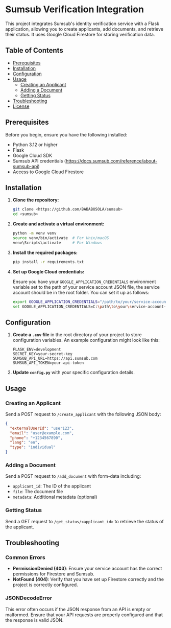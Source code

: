 

# Sumsub Verification Integration

This project integrates Sumsub's identity verification service with a Flask application, allowing you to create applicants, add documents, and retrieve their status. It uses Google Cloud Firestore for storing verification data.

## Table of Contents

- [Prerequisites](#prerequisites)
- [Installation](#installation)
- [Configuration](#configuration)
- [Usage](#usage)
  - [Creating an Applicant](#creating-an-applicant)
  - [Adding a Document](#adding-a-document)
  - [Getting Status](#getting-status)
- [Troubleshooting](#troubleshooting)
- [License](#license)

## Prerequisites

Before you begin, ensure you have the following installed:

- Python 3.12 or higher
- Flask
- Google Cloud SDK
- Sumsub API credentials (https://docs.sumsub.com/reference/about-sumsub-api)
- Access to Google Cloud Firestore

## Installation

1. **Clone the repository:**

   ```bash
   git clone <https://github.com/BABABUSOLA/sumsub>
   cd <sumsub>
   ```

2. **Create and activate a virtual environment:**

   ```bash
   python -m venv venv
   source venv/bin/activate  # For Unix/macOS
   venv\Scripts\activate     # For Windows
   ```

3. **Install the required packages:**

   ```bash
   pip install -r requirements.txt
   ```

4. **Set up Google Cloud credentials:**

   Ensure you have your `GOOGLE_APPLICATION_CREDENTIALS` environment variable set to the path of your service account JSON file, the service account should be in the root folder. You can set it up as follows:

   ```bash
   export GOOGLE_APPLICATION_CREDENTIALS="/path/to/your/service-account-file.json"  # For Unix/macOS
   set GOOGLE_APPLICATION_CREDENTIALS=C:\path\to\your\service-account-file.json  # For Windows
   ```

## Configuration

1. **Create a `.env` file** in the root directory of your project to store configuration variables. An example configuration might look like this:

   ```env
   FLASK_ENV=development
   SECRET_KEY=your-secret-key
   SUMSUB_API_URL=https://api.sumsub.com
   SUMSUB_API_TOKEN=your-api-token
   ```

2. **Update `config.py`** with your specific configuration details.

## Usage

### Creating an Applicant

Send a POST request to `/create_applicant` with the following JSON body:

```json
{
  "externalUserId": "user123",
  "email": "user@example.com",
  "phone": "+1234567890",
  "lang": "en",
  "type": "individual"
}
```

### Adding a Document

Send a POST request to `/add_document` with form-data including:

- `applicant_id`: The ID of the applicant
- `file`: The document file
- `metadata`: Additional metadata (optional)

### Getting Status

Send a GET request to `/get_status/<applicant_id>` to retrieve the status of the applicant.

## Troubleshooting

### Common Errors

- **PermissionDenied (403)**: Ensure your service account has the correct permissions for Firestore and Sumsub.
- **NotFound (404)**: Verify that you have set up Firestore correctly and the project is correctly configured.

### JSONDecodeError

This error often occurs if the JSON response from an API is empty or malformed. Ensure that your API requests are properly configured and that the response is valid JSON.
